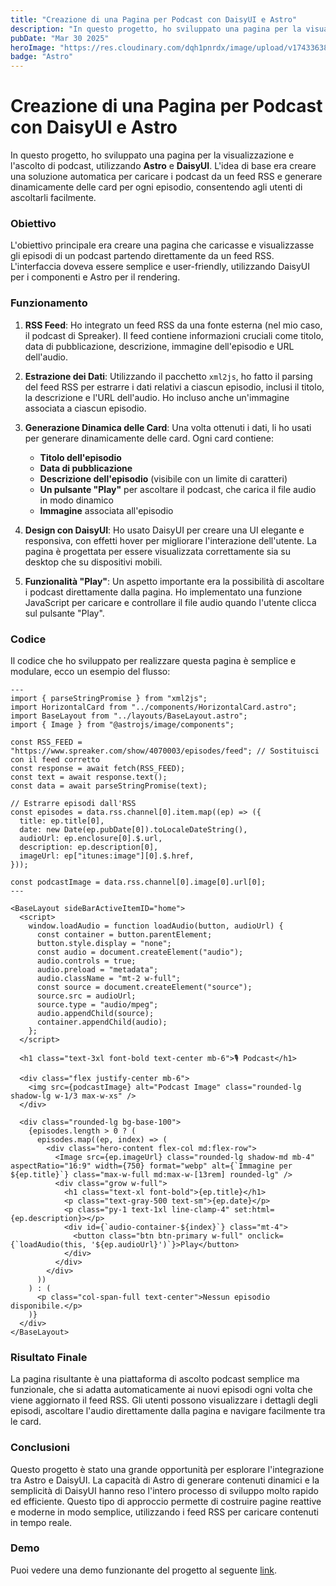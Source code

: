 ```yaml
---
title: "Creazione di una Pagina per Podcast con DaisyUI e Astro"
description: "In questo progetto, ho sviluppato una pagina per la visualizzazione e l'ascolto di podcast, utilizzando Astro e DaisyUI. L'idea di base era creare una soluzione automatica per caricare i podcast da un feed RSS e generare dinamicamente delle card per ogni episodio, consentendo agli utenti di ascoltarli facilmente."
pubDate: "Mar 30 2025"
heroImage: "https://res.cloudinary.com/dqh1pnrdx/image/upload/v1743363800/Cv/podcast_rhzwas.png"
badge: "Astro"
---
```

# Creazione di una Pagina per Podcast con DaisyUI e Astro

In questo progetto, ho sviluppato una pagina per la visualizzazione e l'ascolto di podcast, utilizzando **Astro** e **DaisyUI**. L'idea di base era creare una soluzione automatica per caricare i podcast da un feed RSS e generare dinamicamente delle card per ogni episodio, consentendo agli utenti di ascoltarli facilmente.

### Obiettivo

L'obiettivo principale era creare una pagina che caricasse e visualizzasse gli episodi di un podcast partendo direttamente da un feed RSS. L'interfaccia doveva essere semplice e user-friendly, utilizzando DaisyUI per i componenti e Astro per il rendering.

### Funzionamento

1. **RSS Feed**: Ho integrato un feed RSS da una fonte esterna (nel mio caso, il podcast di Spreaker). Il feed contiene informazioni cruciali come titolo, data di pubblicazione, descrizione, immagine dell'episodio e URL dell'audio.

2. **Estrazione dei Dati**: Utilizzando il pacchetto `xml2js`, ho fatto il parsing del feed RSS per estrarre i dati relativi a ciascun episodio, inclusi il titolo, la descrizione e l'URL dell'audio. Ho incluso anche un'immagine associata a ciascun episodio.

3. **Generazione Dinamica delle Card**: Una volta ottenuti i dati, li ho usati per generare dinamicamente delle card. Ogni card contiene:
   - **Titolo dell'episodio**
   - **Data di pubblicazione**
   - **Descrizione dell'episodio** (visibile con un limite di caratteri)
   - **Un pulsante "Play"** per ascoltare il podcast, che carica il file audio in modo dinamico
   - **Immagine** associata all'episodio

4. **Design con DaisyUI**: Ho usato DaisyUI per creare una UI elegante e responsiva, con effetti hover per migliorare l'interazione dell'utente. La pagina è progettata per essere visualizzata correttamente sia su desktop che su dispositivi mobili.

5. **Funzionalità "Play"**: Un aspetto importante era la possibilità di ascoltare i podcast direttamente dalla pagina. Ho implementato una funzione JavaScript per caricare e controllare il file audio quando l'utente clicca sul pulsante "Play".

### Codice

Il codice che ho sviluppato per realizzare questa pagina è semplice e modulare, ecco un esempio del flusso:

```astro
---
import { parseStringPromise } from "xml2js";
import HorizontalCard from "../components/HorizontalCard.astro";
import BaseLayout from "../layouts/BaseLayout.astro";
import { Image } from "@astrojs/image/components";

const RSS_FEED = "https://www.spreaker.com/show/4070003/episodes/feed"; // Sostituisci con il feed corretto
const response = await fetch(RSS_FEED);
const text = await response.text();
const data = await parseStringPromise(text);

// Estrarre episodi dall'RSS
const episodes = data.rss.channel[0].item.map((ep) => ({
  title: ep.title[0],
  date: new Date(ep.pubDate[0]).toLocaleDateString(),
  audioUrl: ep.enclosure[0].$.url,
  description: ep.description[0],
  imageUrl: ep["itunes:image"][0].$.href,
}));

const podcastImage = data.rss.channel[0].image[0].url[0];
---

<BaseLayout sideBarActiveItemID="home">
  <script>
    window.loadAudio = function loadAudio(button, audioUrl) {
      const container = button.parentElement;
      button.style.display = "none";
      const audio = document.createElement("audio");
      audio.controls = true;
      audio.preload = "metadata";
      audio.className = "mt-2 w-full";
      const source = document.createElement("source");
      source.src = audioUrl;
      source.type = "audio/mpeg";
      audio.appendChild(source);
      container.appendChild(audio);
    };
  </script>

  <h1 class="text-3xl font-bold text-center mb-6">🎙 Podcast</h1>

  <div class="flex justify-center mb-6">
    <img src={podcastImage} alt="Podcast Image" class="rounded-lg shadow-lg w-1/3 max-w-xs" />
  </div>

  <div class="rounded-lg bg-base-100">
    {episodes.length > 0 ? (
      episodes.map((ep, index) => (
        <div class="hero-content flex-col md:flex-row">
          <Image src={ep.imageUrl} class="rounded-lg shadow-md mb-4" aspectRatio="16:9" width={750} format="webp" alt={`Immagine per ${ep.title}`} class="max-w-full md:max-w-[13rem] rounded-lg" />
          <div class="grow w-full">
            <h1 class="text-xl font-bold">{ep.title}</h1>
            <p class="text-gray-500 text-sm">{ep.date}</p>
            <p class="py-1 text-1xl line-clamp-4" set:html={ep.description}></p>
            <div id={`audio-container-${index}`} class="mt-4">
              <button class="btn btn-primary w-full" onclick={`loadAudio(this, '${ep.audioUrl}')`}>Play</button>
            </div>
          </div>
        </div>
      ))
    ) : (
      <p class="col-span-full text-center">Nessun episodio disponibile.</p>
    )}
  </div>
</BaseLayout>
```

### Risultato Finale

La pagina risultante è una piattaforma di ascolto podcast semplice ma funzionale, che si adatta automaticamente ai nuovi episodi ogni volta che viene aggiornato il feed RSS. Gli utenti possono visualizzare i dettagli degli episodi, ascoltare l'audio direttamente dalla pagina e navigare facilmente tra le card.

### Conclusioni

Questo progetto è stato una grande opportunità per esplorare l'integrazione tra Astro e DaisyUI. La capacità di Astro di generare contenuti dinamici e la semplicità di DaisyUI hanno reso l'intero processo di sviluppo molto rapido ed efficiente. Questo tipo di approccio permette di costruire pagine reattive e moderne in modo semplice, utilizzando i feed RSS per caricare contenuti in tempo reale.

### Demo

Puoi vedere una demo funzionante del progetto al seguente [link](https://vincenzomancinelli.it/podcast).

